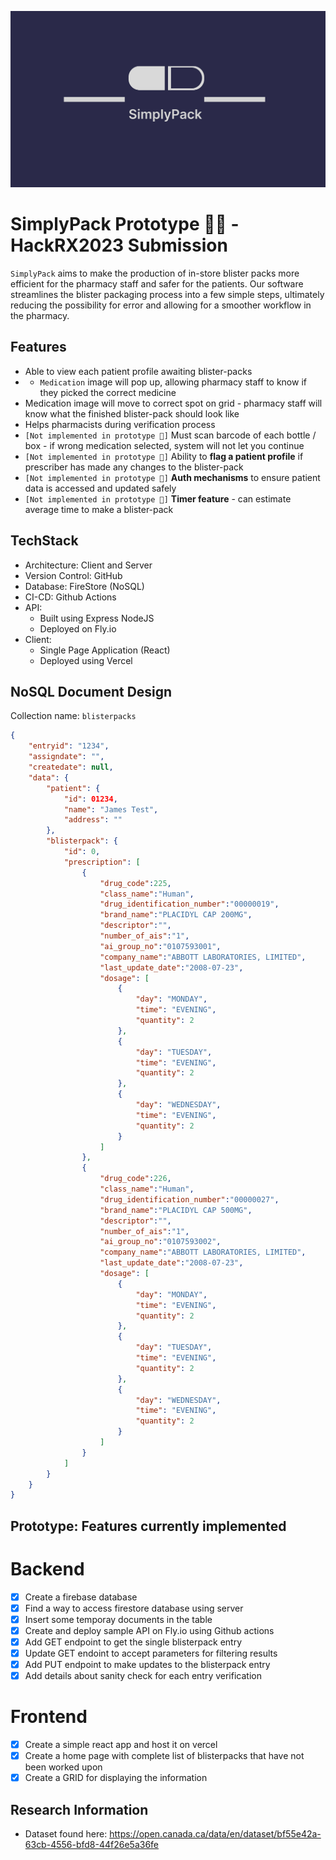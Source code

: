 ![](./client/src/assets/Banner.jpg)

# SimplyPack Prototype 💊💊 - HackRX2023 Submission

`SimplyPack` aims to make the production of in-store blister packs more efficient for the pharmacy staff and safer for the patients. Our software streamlines the blister packaging process into a few simple steps, ultimately reducing the possibility for error and allowing for a smoother workflow in the pharmacy.

## Features
- Able to view each patient profile awaiting blister-packs 
- - `Medication` image will pop up, allowing pharmacy staff to know if they picked the correct medicine
- Medication image will move to correct spot on grid - pharmacy staff will know what the finished blister-pack should look like 
- Helps pharmacists during verification process
- ```[Not implemented in prototype 🚧]``` Must scan barcode of each bottle / box - if wrong medication selected, system will not let you continue 
- ```[Not implemented in prototype 🚧]``` Ability to **flag a patient profile** if prescriber has made any changes to the blister-pack 
- ```[Not implemented in prototype 🚧]``` **Auth mechanisms** to ensure patient data is accessed and updated safely
- ```[Not implemented in prototype 🚧]``` **Timer feature** - can estimate average time to make a blister-pack


## TechStack

- Architecture: Client and Server
- Version Control: GitHub
- Database: FireStore (NoSQL)
- CI-CD: Github Actions
- API:
  - Built using Express NodeJS
  - Deployed on Fly.io
- Client:
  - Single Page Application (React)
  - Deployed using Vercel

## NoSQL Document Design

Collection name: `blisterpacks`

```JSON
{
    "entryid": "1234",
    "assigndate": "",
    "createdate": null,
    "data": {
        "patient": {
            "id": 01234,
            "name": "James Test",
            "address": ""
        },
        "blisterpack": {
            "id": 0,
            "prescription": [
                {
                    "drug_code":225,
                    "class_name":"Human",
                    "drug_identification_number":"00000019",
                    "brand_name":"PLACIDYL CAP 200MG",
                    "descriptor":"",
                    "number_of_ais":"1",
                    "ai_group_no":"0107593001",
                    "company_name":"ABBOTT LABORATORIES, LIMITED",
                    "last_update_date":"2008-07-23",
                    "dosage": [
                        {
                            "day": "MONDAY",
                            "time": "EVENING",
                            "quantity": 2
                        },
                        {
                            "day": "TUESDAY",
                            "time": "EVENING",
                            "quantity": 2
                        },
                        {
                            "day": "WEDNESDAY",
                            "time": "EVENING",
                            "quantity": 2
                        }
                    ]
                },
                {
                    "drug_code":226,
                    "class_name":"Human",
                    "drug_identification_number":"00000027",
                    "brand_name":"PLACIDYL CAP 500MG",
                    "descriptor":"",
                    "number_of_ais":"1",
                    "ai_group_no":"0107593002",
                    "company_name":"ABBOTT LABORATORIES, LIMITED",
                    "last_update_date":"2008-07-23",
                    "dosage": [
                        {
                            "day": "MONDAY",
                            "time": "EVENING",
                            "quantity": 2
                        },
                        {
                            "day": "TUESDAY",
                            "time": "EVENING",
                            "quantity": 2
                        },
                        {
                            "day": "WEDNESDAY",
                            "time": "EVENING",
                            "quantity": 2
                        }
                    ]
                }
            ]
        }
    }
}
```

## Prototype: Features currently implemented

Backend
=======
- [x] Create a firebase database
- [x] Find a way to access firestore database using server
- [x] Insert some temporay documents in the table
- [x] Create and deploy sample API on Fly.io using Github actions
- [x] Add GET endpoint to get the single blisterpack entry
- [x] Update GET endoint to accept parameters for filtering results
- [x] Add PUT endpoint to make updates to the blisterpack entry
- [x] Add details about sanity check for each entry verification

Frontend
========
- [x] Create a simple react app and host it on vercel
- [x] Create a home page with complete list of blisterpacks that have not been worked upon
- [x] Create a GRID for displaying the information

## Research Information
- Dataset found here: https://open.canada.ca/data/en/dataset/bf55e42a-63cb-4556-bfd8-44f26e5a36fe
